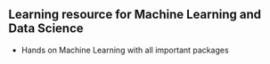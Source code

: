 ## Learning resource for Machine Learning and Data Science
- Hands on Machine Learning with all important packages
